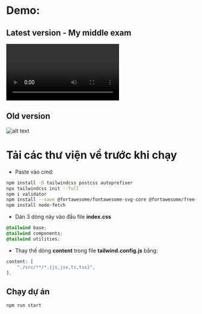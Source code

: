 # Demo:
## Latest version - My middle exam 
![video](/img/demo.mkv)

## Old version 
![alt text](/img/image.png) 

# Tải các thư viện về trước khi chạy
- Paste vào cmd:
```bash
npm install -D tailwindcss postcss autoprefixer
npx tailwindcss init --full
npm i validator
npm install --save @fortawesome/fontawesome-svg-core @fortawesome/free-solid-svg-icons @fortawesome/react-fontawesome
npm install node-fetch
```

- Dán 3 dòng này vào đầu file **index.css**
```css
@tailwind base;
@tailwind components;
@tailwind utilities;
```

- Thay thế dòng **content** trong file **tailwind.config.js** bằng:
```js
content: [
    "./src/**/*.{js,jsx,ts,tsx}",
],
```

## Chạy dự án
```bash
npm run start
```
